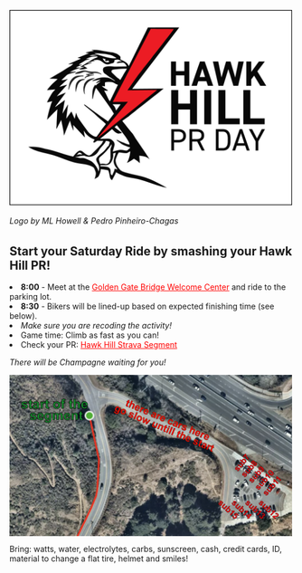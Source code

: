 <img align="center" src='https://raw.githubusercontent.com/pinheirochagas/ggtc/master/assets/hh_pr_day_ml-01.png'  width="500"></img>
###### *Logo by ML Howell & Pedro Pinheiro-Chagas*
<p>
</p>

<p>
</p>

## **Start your Saturday Ride by smashing your Hawk Hill PR!**

<li> <b>8:00</b> - Meet at the <a href="https://www.google.com/maps?q=golden+gate+bridge+welcome+center&rlz=1C5GCEM_enUS1001US1001&um=1&ie=UTF-8&sa=X&ved=2ahUKEwjRybeciYz8AhUUJkQIHaGYBFQQ_AUoAXoECAEQAw" style="color: red">Golden Gate Bridge Welcome Center</a> and ride to the parking lot</b>.</li> 
<li> <b>8:30</b> - Bikers will be lined-up based on expected finishing time (see below). </li>
<li> <i>Make sure you are recoding the activity!</i></li>
<li> Game time: Climb as fast as you can!</li>
<li> Check your PR: <a href="https://www.strava.com/segments/229781" style="color: red">Hawk Hill Strava Segment </a></li> 

<p>
</p>

*There will be Champagne waiting for you!*


<img align="center" src='https://raw.githubusercontent.com/pinheirochagas/ggtc/master/assets/hh_instructions.png'  width="500"></img>


Bring: watts, water, electrolytes, carbs, sunscreen, cash, credit cards, ID, material to change a flat tire, helmet and smiles!

